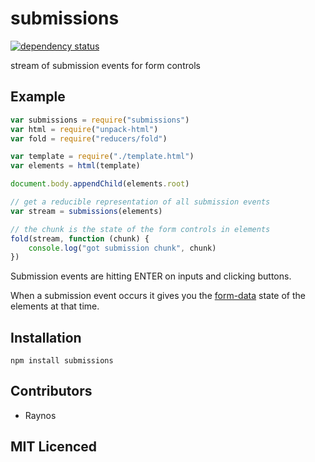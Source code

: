 # submissions

[![dependency status][3]][4]

stream of submission events for form controls

## Example

```js
var submissions = require("submissions")
var html = require("unpack-html")
var fold = require("reducers/fold")

var template = require("./template.html")
var elements = html(template)

document.body.appendChild(elements.root)

// get a reducible representation of all submission events
var stream = submissions(elements)

// the chunk is the state of the form controls in elements
fold(stream, function (chunk) {
    console.log("got submission chunk", chunk)
})
```

Submission events are hitting ENTER on inputs and clicking buttons.

When a submission event occurs it gives you the [form-data][7]
    state of the elements at that time.

## Installation

`npm install submissions`

## Contributors

 - Raynos

## MIT Licenced

  [1]: https://secure.travis-ci.org/Colingo/submissions.png
  [2]: http://travis-ci.org/Colingo/submissions
  [3]: http://david-dm.org/Colingo/submissions/status.png
  [4]: http://david-dm.org/Colingo/submissions
  [5]: http://ci.testling.com/Colingo/submissions.png
  [6]: http://ci.testling.com/Colingo/submissions
  [7]: http://github.com/Colingo/form-data-set
